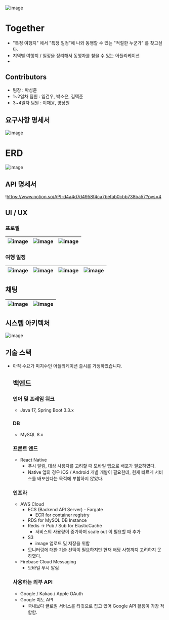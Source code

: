 
![image](https://github.com/user-attachments/assets/32b69b7f-c8f1-4a49-9bd6-73cb6723698d)

# **Together**

- "특정 여행지" 에서 "특정 일정"에 나와 동행할 수 있는 "적절한 누군가" 를 찾고싶다.
- 지역별 여행지 / 일정을 정리해서 동행자를 찾을 수 있는 어플리케이션
- 
## Contributors

- 팀장 : 박성준
- 1~2일차 팀원 : 임건우, 박소은, 김택준
- 3~4일차 팀원 : 이재윤, 양상원



## 요구사항 명세서

![image](https://github.com/user-attachments/assets/bd944f45-a5ec-44fb-a421-66343dbaf9f9)


# ERD

![image](https://github.com/user-attachments/assets/0f4957a4-3cb3-4adb-881a-cd83b794f21d)

## API 명세서

!https://www.notion.so/API-d4a4d7d4958f4ca7befab0cbb738ba57?pvs=4

## UI / UX

### 프로필
![image](https://github.com/user-attachments/assets/732dd22d-4872-41ec-8436-f9a8aaab67ff) | ![image](https://github.com/user-attachments/assets/732dd22d-4872-41ec-8436-f9a8aaab67ff) | ![image](https://github.com/user-attachments/assets/efec482c-ef55-4a10-81a3-81d7fb961331)
---|---|---|


### 여행 일정

![image](https://github.com/user-attachments/assets/abf93eca-5428-40fe-ac83-45be4f118059) | ![image](https://github.com/user-attachments/assets/ac27e3df-ce8b-4d26-a14b-d98f7e89495f) | ![image](https://github.com/user-attachments/assets/b1f43bf3-0587-41d0-b7f0-82d7f630d291) | ![image](https://github.com/user-attachments/assets/f43d4da4-787f-4a32-9702-8ebe2ba93cec)
---|---|---|---|

## 채팅

![image](https://github.com/user-attachments/assets/a0a3effd-b6ee-4801-b8f7-ece84a48f40e) | ![image](https://github.com/user-attachments/assets/551cca60-5fcc-4378-8dac-8c1742950e46)
---|---|

### 

## 시스템 아키텍처

![image](https://github.com/user-attachments/assets/aef656ac-4771-419a-bccd-527c27cd221e)


## 기술 스택

- 아직 수요가 미지수인 어플리케이션 출시를 가정하였습니다.
    
    ## 백엔드
    
    ### 언어 및 프레임 워크
    
    - Java 17, Spring Boot 3.3.x
    
    ### DB
    
    - MySQL 8.x
    
    ### 프론트 엔드
    
    - React Native
        - 푸시 알림, 대상 사용자를 고려할 때 모바일 앱으로 배포가 필요하였다.
        - Native 앱의 경우 iOS / Android 개별 개발이 필요한데, 현재 빠르게 서비스를 배포한다는 목적에 부합하지 않았다.
    
    ### 인프라
    
    - AWS Cloud
        - ECS (Backend API Server) - Fargate
            - ECR for container registry
        - RDS for MySQL DB Instance
        - Redis → Pub / Sub  for ElasticCache
            - 서비스의 사용량이 증가하며 scale out 이 필요할 때 추가
        - S3
            - image 업로드 및 저장을 위함
        - 모니터링에 대한 기술 선택이 필요하지만 현재 해당 사항까지 고려하지 못하였다.
    - Firebase Cloud Messaging
        - 모바일 푸시 알림
    
    ### 사용하는 외부 API
    
    - Google / Kakao / Apple OAuth
    - Google 지도 API
        - 국내보다 글로벌 서비스를 타깃으로 잡고 있어 Google API 활용이 가장 적합함.

